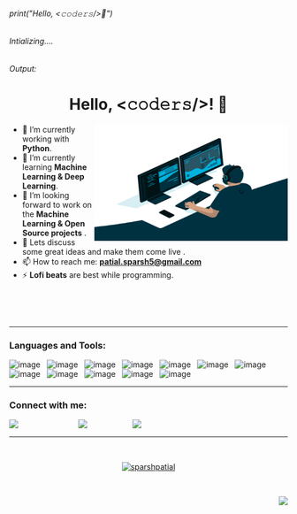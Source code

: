###### print("Hello, &lt;𝚌𝚘𝚍𝚎𝚛𝚜/&gt;👋")
###### Intializing....
###### Output:
###### <h1 align ="center"> Hello, &lt;𝚌𝚘𝚍𝚎𝚛𝚜/&gt;! 👋</h1>

<a target="_blank">
  <img align="right" height="210" width="350" alt="GIF" src="https://github.com/sparshpatial/sparshpatial/blob/main/git.gif">
</a>

- 🔭 I’m currently working with <b>Python</b>.
- 🌱 I’m currently learning <b>Machine Learning & Deep Learning</b>.
- 💬 I’m looking forward to work on the <b> Machine Learning & Open Source projects</b> .
- 👯 Lets discuss some  great ideas and make them  come live .
- 📫 How to reach me: <b> patial.sparsh5@gmail.com</b>
- ⚡ <b>Lofi beats</b> are best while programming.

<br>
<br>
<br>
<hr style="border:1px white"> </hr>

### Languages and Tools:

![image](https://img.shields.io/badge/Python-3776AB?style=for-the-badge&logo=python&logoColor=white)&nbsp;&nbsp;
![image](https://img.shields.io/badge/Programming-092E20?style=for-the-badge&logo=C&logoColor=green)&nbsp;&nbsp;
![image](https://img.shields.io/badge/C++-43B02A?style=for-the-badge&logo=C++&logoColor=white)&nbsp;&nbsp;
![image](https://img.shields.io/badge/Java-FF6C37?style=for-the-badge&logo=Java&logoColor=white)&nbsp;&nbsp;
![image](https://img.shields.io/badge/Language-FF4B4B?style=for-the-badge&logo=R&logoColor=white)&nbsp;&nbsp;
![image](https://img.shields.io/badge/Git-F05032?style=for-the-badge&logo=git&logoColor=white)&nbsp;&nbsp;
![image](https://img.shields.io/badge/Dart-232F3E?style=for-the-badge&logo=Dart&logoColor=white)&nbsp;&nbsp;
![image](https://img.shields.io/badge/HTML-430098?style=for-the-badge&logo=html5&logoColor=white)&nbsp;&nbsp;
![image](https://img.shields.io/badge/CSS-2088FF?style=for-the-badge&logo=css3&logoColor=white)&nbsp;&nbsp;
![image](https://img.shields.io/badge/Wordpress-E95420?style=for-the-badge&logo=wordpress&logoColor=white)&nbsp;&nbsp;
![image](https://img.shields.io/badge/Flutter-02569B?style=for-the-badge&logo=flutter&logoColor=white)&nbsp;&nbsp;
![image](https://img.shields.io/badge/Linux-FCC624?style=for-the-badge&logo=linux&logoColor=black)

<hr style="border:1px white"> </hr>

### Connect with me:


<a href="https://www.linkedin.com/in/sparsh-patial-79b1041b8/">
  <img align="left" width="125px" src="https://img.shields.io/badge/LinkedIn-0077B5?style=for-the-badge&logo=linkedin&logoColor=white" />
</a>
<a href="mailto:patial.sparsh5@gmail.com ">
  <img align="left" width="98px" src="https://img.shields.io/badge/Gmail-D14836?style=for-the-badge&logo=gmail&logoColor=white" />
</a>
<a href="https://www.instagram.com/_sparsh.patial_/">
  <img align="left" width="135px" src="https://img.shields.io/badge/Instagram-E4405F?style=for-the-badge&logo=instagram&logoColor=white" />
</a>

<br>
<hr style="border:1px white"> </hr>
<br>

<p align="center">
<a href="https://github.com/sparshpatial">
<img height="250em" src="https://github-readme-streak-stats.herokuapp.com/?user=sparshpatial&theme=algolia" alt="sparshpatial"/>
</a>
</p>
</br>
<div align="right">

![](https://komarev.com/ghpvc/?username=sparshpatial)

</div>
                                                                                                                             
                                                                                                                              
                                                                                                                           






